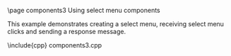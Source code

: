 \page components3 Using select menu components

This example demonstrates creating a select menu, receiving select menu clicks and sending a response message.

\include{cpp} components3.cpp
